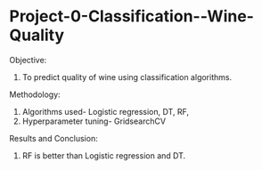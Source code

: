 # Project-0-Classification--Wine-Quality
Objective:
1. To predict quality of wine using classification algorithms.


Methodology:
1. Algorithms used- Logistic regression, DT, RF, 
2. Hyperparameter tuning- GridsearchCV 


Results and Conclusion:
1. RF is better than Logistic regression and DT.
